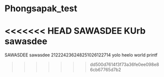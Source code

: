 # Phongsapak_test
<<<<<<< HEAD
SAWASDEE KUrb
sawasdee
=======
SAWASDEE 
sawasdee
212224236248251026122714
yolo heelo world
printf
>>>>>>> dd500d7614f3f73a36fe0ee098e86cb67765d7b2
